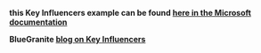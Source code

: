 **this Key Influencers example can be found [here in the Microsoft documentation](https://docs.microsoft.com/en-us/power-bi/visuals/power-bi-visualization-influencers)**

**BlueGranite [blog on Key Influencers](https://www.bluegranite.com/blog/key-influencers-visualization-regression-models-in-power-bi)**

